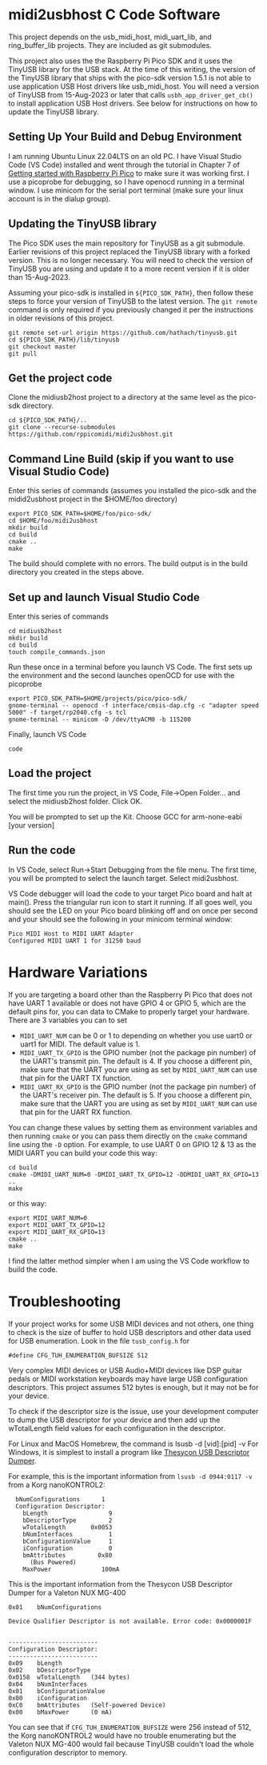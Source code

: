 # midi2usbhost C Code Software
This project depends on the usb\_midi\_host, midi\_uart\_lib, and ring\_buffer\_lib projects. They are included as git
submodules.

This project also uses the the Raspberry Pi Pico SDK and it uses the TinyUSB
library for the USB stack. At the time of this writing, the version of the
TinyUSB library that ships with the pico-sdk version 1.5.1 is not able to use
application USB Host drivers like usb\_midi\_host.  You will need a version of
TinyUSB from 15-Aug-2023 or later that calls `usbh_app_driver_get_cb()` to
install application USB Host drivers. See below for instructions on how to
update the TinyUSB library.

## Setting Up Your Build and Debug Environment
I am running Ubuntu Linux 22.04LTS on an old PC. I have Visual Studio Code (VS Code)
installed and went through the tutorial in Chapter 7 of [Getting started with Raspberry Pi Pico](https://datasheets.raspberrypi.com/pico/getting-started-with-pico.pdf)
to make sure it was working first. I use a picoprobe for debugging, so I have openocd running in a terminal window.
I use minicom for the serial port terminal (make sure your linux account is in the dialup
group).

## Updating the TinyUSB library
The Pico SDK uses the main repository for TinyUSB as a git submodule. Earlier revisions of this project
replaced the TinyUSB library with a forked version. This is no longer necessary. You will need to check
the version of TinyUSB you are using and update it to a more recent version if it is older than 15-Aug-2023.

Assuming your pico-sdk is installed in `${PICO_SDK_PATH}`, then follow these steps to force your version
of TinyUSB to the latest version. The `git remote` command is only required if you previously changed
it per the instructions in older revisions of this project.

```
git remote set-url origin https://github.com/hathach/tinyusb.git
cd ${PICO_SDK_PATH}/lib/tinyusb
git checkout master
git pull
```

## Get the project code
Clone the midiusb2host project to a directory at the same level as the pico-sdk directory.

```
cd ${PICO_SDK_PATH}/..
git clone --recurse-submodules https://github.com/rppicomidi/midi2usbhost.git
```
## Command Line Build (skip if you want to use Visual Studio Code)

Enter this series of commands (assumes you installed the pico-sdk
and the midid2usbhost project in the $HOME/foo directory)

```
export PICO_SDK_PATH=$HOME/foo/pico-sdk/
cd $HOME/foo/midi2usbhost
mkdir build
cd build
cmake ..
make
```
The build should complete with no errors. The build output is in the build directory you created in the steps above.

## Set up and launch Visual Studio Code

Enter this series of commands 

```
cd midiusb2host
mkdir build
cd build
touch compile_commands.json
```

Run these once in a terminal before you launch VS Code. The first sets up the environment
and the second launches openOCD for use with the picoprobe

```
export PICO_SDK_PATH=$HOME/projects/pico/pico-sdk/
gnome-terminal -- openocd -f interface/cmsis-dap.cfg -c "adapter speed 5000" -f target/rp2040.cfg -s tcl
gnome-terminal -- minicom -D /dev/ttyACM0 -b 115200
```

Finally, launch VS Code

```
code
```

## Load the project
The first time you run the project, in VS Code, File->Open Folder... and select the midiusb2host folder. Click OK.

You will be prompted to set up the Kit. Choose GCC for arm-none-eabi [your version]

## Run the code
In VS Code, select Run->Start Debugging from the file menu. The first time, you will be
prompted to select the launch target. Select midi2usbhost.

VS Code debugger will load the code to your target Pico board and halt at main(). Press
the triangular run icon to start it running. If all goes well, you should see the LED
on your Pico board blinking off and on once per second and your should see the following
in your minicom terminal window:

```
Pico MIDI Host to MIDI UART Adapter
Configured MIDI UART 1 for 31250 baud
```
# Hardware Variations
If you are targeting a board other than the Raspberry Pi Pico that does not have UART 1
available or does not have GPIO 4 or GPIO 5, which are the default pins for, you can
data to CMake to properly target your hardware. There are 3 variables you can to set

- `MIDI_UART_NUM` can be 0 or 1 to depending on whether you use uart0 or uart1 for MIDI. The default value is 1.
- `MIDI_UART_TX_GPIO` is the GPIO number (not the package pin number) of the UART's transmit pin. The default is 4. If you choose a different pin, make sure that the
UART you are using as set by `MIDI_UART_NUM` can use that pin for the UART TX function.
- `MIDI_UART_RX_GPIO` is the GPIO number (not the package pin number) of the UART's receiver pin. The default is 5. If you choose a different pin, make sure that the
UART you are using as set by `MIDI_UART_NUM` can use that pin for the UART RX function.

You can change these values by setting them as environment variables and then running
`cmake` or you can pass them directly on the `cmake` command line using the `-D` option.
For example, to use UART 0 on GPIO 12 & 13 as the MIDI UART you can build your code this way:
```
cd build
cmake -DMIDI_UART_NUM=0 -DMIDI_UART_TX_GPIO=12 -DDMIDI_UART_RX_GPIO=13 ..
make
```
or this way:
```
export MIDI_UART_NUM=0
export MIDI_UART_TX_GPIO=12
export MIDI_UART_RX_GPIO=13
cmake ..
make
```
I find the latter method simpler when I am using the VS Code workflow to build the code.

# Troubleshooting
If your project works for some USB MIDI devices and not others, one
thing to check is the size of buffer to hold USB descriptors and other
data used for USB enumeration. Look in the file `tusb_config.h` for
```
#define CFG_TUH_ENUMERATION_BUFSIZE 512
```
Very complex MIDI devices or USB Audio+MIDI devices like DSP guitar pedals
or MIDI workstation keyboards may have large USB configuration descriptors.
This project assumes 512 bytes is enough, but it may not be for your device.

To check if the descriptor size is the issue, use your development computer to
dump the USB descriptor for your device and then add up the wTotalLength field
values for each configuration in the descriptor.


For Linux and MacOS Homebrew, the command is lsusb -d [vid]:[pid] -v
For Windows, it is simplest to install a program like
[Thesycon USB Descriptor Dumper](https://www.thesycon.de/eng/usb_descriptordumper.shtml).

For example, this is the important information from `lsusb -d 0944:0117 -v`
from a Korg nanoKONTROL2:
```
  bNumConfigurations      1
  Configuration Descriptor:
    bLength                 9
    bDescriptorType         2
    wTotalLength       0x0053
    bNumInterfaces          1
    bConfigurationValue     1
    iConfiguration          0 
    bmAttributes         0x80
      (Bus Powered)
    MaxPower              100mA
```
This is the important information from the Thesycon USB Descriptor Dumper for
a Valeton NUX MG-400
```
0x01	bNumConfigurations

Device Qualifier Descriptor is not available. Error code: 0x0000001F


-------------------------
Configuration Descriptor:
-------------------------
0x09	bLength
0x02	bDescriptorType
0x0158	wTotalLength   (344 bytes)
0x04	bNumInterfaces
0x01	bConfigurationValue
0x00	iConfiguration
0xC0	bmAttributes   (Self-powered Device)
0x00	bMaxPower      (0 mA)
```
You can see that if `CFG_TUH_ENUMERATION_BUFSIZE` were 256 instead of 512,
the Korg nanoKONTROL2 would have no trouble enumerating but the Valeton
NUX MG-400 would fail because TinyUSB couldn't load the whole configuration
descriptor to memory.
